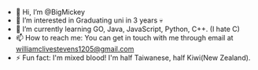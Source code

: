 - 👋 Hi, I’m @BigMickey
- 👀 I’m interested in Graduating uni in 3 years 💀
- 🌱 I’m currently learning GO, Java, JavaScript, Python, C++. (I hate C)
- 📫 How to reach me: You can get in touch with me through email at williamclivestevens1205@gmail.com
- ⚡ Fun fact: I'm mixed blood! I'm half Taiwanese, half Kiwi(New Zealand).

<!---
BigMickey69/BigMickey69 is a ✨ special ✨ repository because its `README.md` (this file) appears on your GitHub profile.
You can click the Preview link to take a look at your changes.
--->
